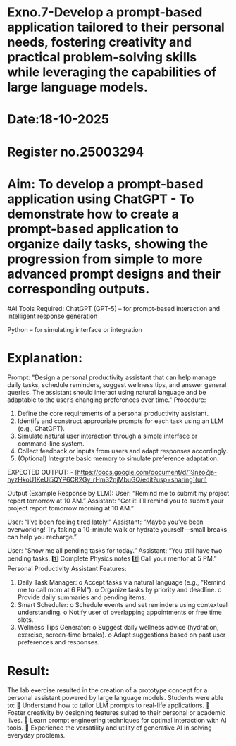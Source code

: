 # Exno.7-Develop a prompt-based application tailored to their personal needs, fostering creativity and practical problem-solving skills while leveraging the capabilities of large language models.

# Date:18-10-2025
# Register no.25003294
# Aim: To develop a prompt-based application using ChatGPT - To demonstrate how to create a prompt-based application to organize daily tasks, showing the progression from simple to more advanced prompt designs and their corresponding outputs.

#AI Tools Required: 
ChatGPT (GPT-5) – for prompt-based interaction and intelligent response generation

Python – for simulating interface or integration

# Explanation: 
Prompt:
"Design a personal productivity assistant that can help manage daily tasks, schedule reminders, suggest wellness tips, and answer general queries. The assistant should interact using natural language and be adaptable to the user’s changing preferences over time."
Procedure:
1. Define the core requirements of a personal productivity assistant.
2. Identify and construct appropriate prompts for each task using an LLM (e.g., ChatGPT).
3. Simulate natural user interaction through a simple interface or command-line system.
4. Collect feedback or inputs from users and adapt responses accordingly.
5. (Optional) Integrate basic memory to simulate preference adaptation.

EXPECTED OUTPUT: - [https://docs.google.com/document/d/19nzoZja-hyzHkoU1KeUi5QYP6CR2Gy_rHm32njMbuGQ/edit?usp=sharing](url)

Output (Example Response by LLM):
User: “Remind me to submit my project report tomorrow at 10 AM.”
Assistant: “Got it! I’ll remind you to submit your project report tomorrow morning at 10 AM.”

User: “I’ve been feeling tired lately.”
Assistant: “Maybe you’ve been overworking! Try taking a 10-minute walk or hydrate yourself—small breaks can help you recharge.”

User: “Show me all pending tasks for today.”
Assistant: “You still have two pending tasks: 1️⃣ Complete Physics notes 2️⃣ Call your mentor at 5 PM.”
Personal Productivity Assistant Features:
1. Daily Task Manager:
o Accept tasks via natural language (e.g., "Remind me to call mom at 6 PM").
o Organize tasks by priority and deadline.
o Provide daily summaries and pending items.
2. Smart Scheduler:
o Schedule events and set reminders using contextual understanding.
o Notify user of overlapping appointments or free time slots.
3. Wellness Tips Generator:
o Suggest daily wellness advice (hydration, exercise, screen-time breaks).
o Adapt suggestions based on past user preferences and responses.



# Result: 
The lab exercise resulted in the creation of a prototype concept for a personal assistant powered by large language models. Students were able to:
 Understand how to tailor LLM prompts to real-life applications.
 Foster creativity by designing features suited to their personal or academic lives.
 Learn prompt engineering techniques for optimal interaction with AI tools.
 Experience the versatility and utility of generative AI in solving everyday problems.

